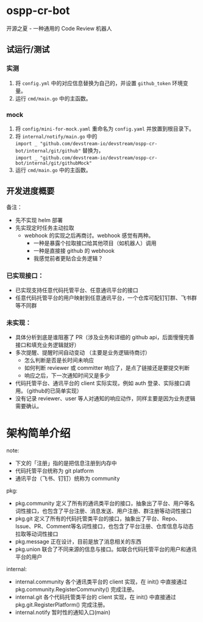 # ospp-cr-bot
开源之夏 - 一种通用的 Code Review 机器人

## 试运行/测试
### 实测
1. 将 `config.yml` 中的对应信息替换为自己的，并设置 `github_token` 环境变量。
2. 运行 `cmd/main.go` 中的主函数。
### mock
1. 将 `config/mini-for-mock.yaml` 重命名为 `config.yaml` 并放置到根目录下。
2. 将 `internal/notify/main.go` 中的  
`import _ "github.com/devstream-io/devstream/ospp-cr-bot/internal/git/github"` 替换为，  
`import _ "github.com/devstream-io/devstream/ospp-cr-bot/internal/git/githubMock"`
3. 运行 `cmd/main.go` 中的主函数。

## 开发进度概要
备注：
* 先不实现 helm 部署
* 先实现定时任务主动拉取
  * webhook 的实现之后再商讨。webhook 感觉有两种。
    * 一种是暴露个拉取接口给其他项目（如机器人）调用
    * 一种是直接接 github 的 webhook
    * 我感觉前者更贴合业务逻辑？

### 已实现接口：
* 已实现支持任意代码托管平台、任意通讯平台的接口
* 任意代码托管平台的用户映射到任意通讯平台，一个仓库可配钉钉群、飞书群等不同群

### 未实现：
* 具体分析到底是谁阻塞了 PR（涉及业务和详细的 github api，后面慢慢完善接口和填充业务逻辑就好）
* 多次提醒、提醒时间自动变动 （主要是业务逻辑待商讨）
  * 怎么判断是否是长时间未响应
  * 如何判断 reviewer 或 committer 响应了，是点了链接还是要提交判断
  * 响应之后，下一次通知时间又是多少
* 代码托管平台、通讯平台的 client 实际实现，例如 auth 登录、实际接口调用。（github的已简单实现）
* 没有记录 reviewer、user 等人对通知的响应动作，同样主要是因为业务逻辑需要确认。

# 架构简单介绍
note: 
* 下文的「注册」指的是把信息注册到内存中
* 代码托管平台统称为 git platform
* 通讯平台（飞书、钉钉）统称为 community

pkg:
- pkg.community 定义了所有的通讯类平台的接口，抽象出了平台、用户等名词性接口，也包含了平台注册、消息发送、用户注册、群注册等动词性接口
- pkg.git 定义了所有的代码托管类平台的接口，抽象出了平台、Repo、Issue、PR、Comment等名词性接口，也包含了平台注册、仓库信息与动态拉取等动词性接口
- pkg.message 正在设计，目前是放了消息相关的东西
- pkg.union 联合了不同来源的信息与接口。如联合代码托管平台的用户和通讯平台的用户

internal:
- internal.community 各个通讯类平台的 client 实现，在 init() 中直接通过 pkg.community.RegisterCommunity() 完成注册。
- internal.git 各个代码托管类平台的 client 实现，在 init() 中直接通过 pkg.git.RegisterPlatform() 完成注册。
- internal.notify 暂时性的通知入口(main)
